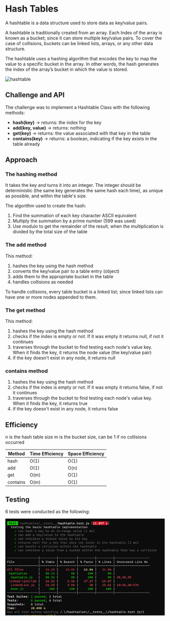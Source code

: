# Hash Tables

A hashtable is a data structure used to store data as key/value pairs.

A hashtable is traditionally created from an array. Each Index of the array is known as a bucket; since it can store multiple key/value pairs. To cover the case of collisions, buckets can be linked lists, arrays, or any other data structure.

The hashtable uses a hashing algorithm that encodes the key to map the value to a specific bucket in the array. In other words, the hash generates the index of the array’s bucket in which the value is stored.

![hashtable](https://javascriptonthego.files.wordpress.com/2017/04/hashtable1.png?w=640)

## Challenge and API

The challenge was to implement a Hashtable Class with the following methods:

* **hash(key)** -> returns: the index for the key
* **add(key, value)** -> returns: nothing
* **get(key)** -> returns: the value associated with that key in the table
* **contains(key)** -> returns: a boolean, indicating if the key exists in the table already

## Approach

### The hashing method

It takes the key and turns it into an integer. The integer should be deterministic (the same key generates the same hash each time), as unique as possible, and within the table's size.

The algorithm used to create the hash:

1. Find the summation of each key character ASCII equivalent
2. Multiply the summation by a prime number (599 was used)
3. Use modulo to get the remainder of the result, when the multiplication is divided by the total size of the table

### The add method

This method:

1. hashes the key using the hash method
2. converts the key/value pair to a table entry (object)
3. adds them to the appropriate bucket in the table
4. handles collisions as needed

To handle collisions, every table bucket is a linked list; since linked lists can have one or more nodes appended to them.

### The get method

This method:

1. hashes the key using the hash method
2. checks if the index is empty or not. If it was empty it returns null, if not it continues
3. traverses through the bucket to find testing each node's value key. When it finds the key, it returns the node value (the key/value pair)
4. if the key doesn't exist in any node, it returns null

### contains method

1. hashes the key using the hash method
2. checks if the index is empty or not. If it was empty it returns false, if not it continues
3. traverses through the bucket to find testing each node's value key. When it finds the key, it returns true
4. if the key doesn't exist in any node, it returns false

## Efficiency

n is the hash table size
m is the bucket size, can be 1 if no collisions occurred

| Method | Time Efficiency | Space Efficiency |
|---|---|---|
| hash | O(1) | O(1) |
| add | O(1) | O(n) |
| get | O(m) | O(1) |
| contains | O(m) | O(1) |

## Testing

6 tests were conducted as the following:

![tests](./images/testsch30.PNG)